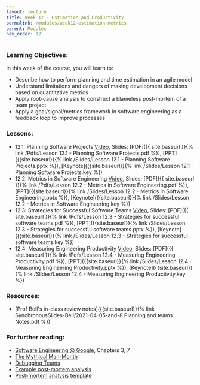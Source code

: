 ```yaml
---
layout: lecture
title: Week 12 - Estimation and Productivity
permalink: /modules/week12-estimation-metrics
parent: Modules
nav_order: 12
---
```

### Learning Objectives:

In this week of the course, you will learn to:
* Describe how to perform planning and time estimation in an agile model
* Understand limitations and dangers of making development decisions based on quantitative metrics
* Apply root-cause analysis to construct a blameless post-mortem of a team project
* Apply a goal/signal/metrics framework in software engineering as a feedback loop to improve processes

### Lessons:

* 12.1: Planning Software Projects [Video](https://northeastern.instructure.com/courses/60188/modules/items/5706176), Slides: [PDF]({{ site.baseurl }}{% link /Pdfs/Lesson 12.1 - Planning Software Projects.pdf %}), [PPT]({{site.baseurl}}{% link /Slides/Lesson 12.1 - Planning Software Projects.pptx %}), [Keynote]({{site.baseurl}}{% link /Slides/Lesson 12.1 - Planning Software Projects.key %})
* 12.2: Metrics in Software Engineering [Video](https://northeastern.instructure.com/courses/60188/modules/items/5706178), Slides: [PDF]({{ site.baseurl }}{% link /Pdfs/Lesson 12.2 - Metrics in Software Engineering.pdf %}), [PPT]({{site.baseurl}}{% link /Slides/Lesson 12.2 - Metrics in Software Engineering.pptx %}), [Keynote]({{site.baseurl}}{% link /Slides/Lesson 12.2 - Metrics in Software Engineering.key %})
* 12.3: Strategies for Successful Software Teams [Video](https://northeastern.instructure.com/courses/60188/modules/items/5706179), Slides: [PDF]({{ site.baseurl }}{% link /Pdfs/Lesson 12.3 - Strategies for successful software teams.pdf %}), [PPT]({{site.baseurl}}{% link /Slides/Lesson 12.3 - Strategies for successful software teams.pptx %}), [Keynote]({{site.baseurl}}{% link /Slides/Lesson 12.3 - Strategies for successful software teams.key %})
* 12.4: Measuring Engineering Productivity [Video](https://northeastern.instructure.com/courses/60188/modules/items/5706180), Slides: [PDF]({{ site.baseurl }}{% link /Pdfs/Lesson 12.4 - Measuring Engineering Productivity.pdf %}), [PPT]({{site.baseurl}}{% link /Slides/Lesson 12.4 - Measuring Engineering Productivity.pptx %}), [Keynote]({{site.baseurl}}{% link /Slides/Lesson 12.4 - Measuring Engineering Productivity.key %})

### Resources:
* [Prof Bell's in-class review notes]({{site.baseurl}}{% link SynchronousSlides-Bell/2021-04-05-and-8 Planning and teams Notes.pdf %})


### For further reading:
* [Software Engineering @ Google](https://learning.oreilly.com/library/view/software-engineering-at/9781492082781/), Chapters 3, 7 
* [The Mythical Man-Month](https://learning.oreilly.com/library/view/mythical-man-month-the/0201835959/)
* [Debugging Teams](https://learning.oreilly.com/library/view/debugging-teams/9781491932049/)
* [Example post-mortem analysis](https://sre.google/sre-book/example-postmortem/)
* [Post-mortem analysis template](https://docs.google.com/document/d/1ob0dfG_gefr_gQ8kbKr0kS4XpaKbc0oVAk4Te9tbDqM/edit)
